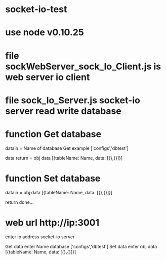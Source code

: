 # socket-io-test

# use node v0.10.25

# file sockWebServer_sock_Io_Client.js  is web server io client

# file sock_Io_Server.js socket-io server read write database 

# function Get database 
datain = Name of database Get
example ['configs','dbtest']

data return = obj data [{tableName: Name, data: [{},{}]}]

# function Set database
datain = obj data [{tableName: Name, data: [{},{}]}]

return done...

# web url http://ip:3001
enter ip address socket-io server 

Get data enter Name database ['configs','dbtest']
Set data enter obj data  [{tableName: Name, data: [{},{}]}]
